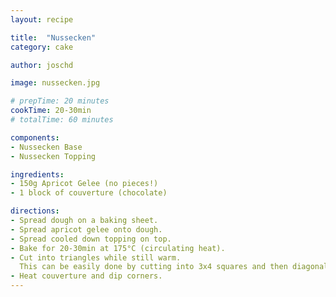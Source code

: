 ```yaml
---
layout: recipe

title:  "Nussecken"
category: cake

author: joschd

image: nussecken.jpg

# prepTime: 20 minutes
cookTime: 20-30min
# totalTime: 60 minutes

components:
- Nussecken Base 
- Nussecken Topping 

ingredients:
- 150g Apricot Gelee (no pieces!)
- 1 block of couverture (chocolate)

directions:
- Spread dough on a baking sheet.
- Spread apricot gelee onto dough.
- Spread cooled down topping on top.
- Bake for 20-30min at 175°C (circulating heat).
- Cut into triangles while still warm.
  This can be easily done by cutting into 3x4 squares and then diagonally.
- Heat couverture and dip corners. 
---
```

